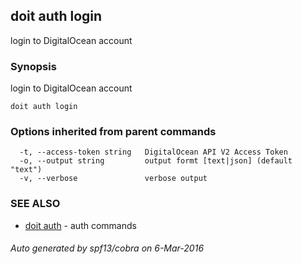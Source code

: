 ## doit auth login

login to DigitalOcean account

### Synopsis


login to DigitalOcean account

```
doit auth login
```

### Options inherited from parent commands

```
  -t, --access-token string   DigitalOcean API V2 Access Token
  -o, --output string         output formt [text|json] (default "text")
  -v, --verbose               verbose output
```

### SEE ALSO
* [doit auth](doit_auth.md)	 - auth commands

###### Auto generated by spf13/cobra on 6-Mar-2016
